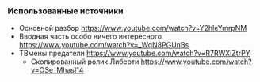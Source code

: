 ### Использованные источники
- Основной разбор https://www.youtube.com/watch?v=Y2hleYmrpNM
- Вводная часть особо ничего интересного https://www.youtube.com/watch?v=_WqN8PGUnBs
- ТВмены предатели https://www.youtube.com/watch?v=R7RWXiZtrPY
  - Скопированный ролик Либерти https://www.youtube.com/watch?v=OSe_MhasI14
